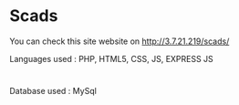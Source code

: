 # Scads

You can check this site website on
http://3.7.21.219/scads/


Languages used : PHP, HTML5, CSS, JS, EXPRESS JS 
#
Database used : MySql

